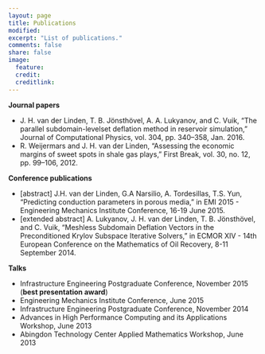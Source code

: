 ```yaml
---
layout: page
title: Publications
modified: 
excerpt: "List of publications."
comments: false
share: false
image:
  feature: 
  credit: 
  creditlink: 
---
```


**Journal papers**
* J. H. van der Linden, T. B. Jönsthövel, A. A. Lukyanov, and C. Vuik, “The parallel subdomain-levelset deflation method in reservoir simulation,” Journal of Computational Physics, vol. 304, pp. 340–358, Jan. 2016.
* R. Weijermars and J. H. van der Linden, “Assessing the economic margins of sweet spots in shale gas plays,” First Break, vol. 30, no. 12, pp. 99–106, 2012.

**Conference publications**
* [abstract] J.H. van der Linden, G.A Narsilio, A. Tordesillas, T.S. Yun, “Predicting conduction parameters in porous media,” in EMI 2015 - Engineering Mechanics Institute Conference, 16-19 June 2015.
* [extended abstract] A. Lukyanov, J. H. van der Linden, T. B. Jönsthövel, and C. Vuik, “Meshless Subdomain Deflation Vectors in the Preconditioned Krylov Subspace Iterative Solvers,” in ECMOR XIV - 14th European Conference on the Mathematics of Oil Recovery, 8-11 September 2014.

**Talks**
* Infrastructure Engineering Postgraduate Conference, November 2015 (**best presentation award**)
* Engineering Mechanics Institute Conference, June 2015
* Infrastructure Engineering Postgraduate Conference, November 2014 
* Advances in High Performance Computing and its Applications Workshop, June 2013
* Abingdon Technology Center Applied Mathematics Workshop, June 2013
